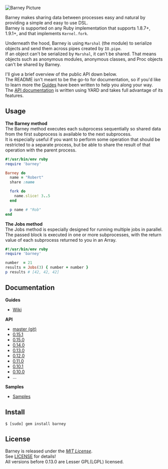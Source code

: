  ![Barney Picture](http://i.imgur.com/VblLQ.png)

Barney makes sharing data between processes easy and natural by providing a simple and easy to use DSL.  
Barney is supported on any Ruby implementation that supports 1.8.7+, 1.9.1+, and that implements `Kernel.fork`.

Underneath the hood, Barney is using `Marshal` (the module) to serialize objects and send them across pipes created by `IO.pipe`.  
If an object can't be serialized by `Marshal`, it can't be shared.  That means objects such as anonymous modules, 
anonymous classes, and Proc objects can't be shared by Barney.

I'll give a brief overview of the public API down below.  
The README isn't meant to be the go-to for documentation, so if you'd like to learn more the [Guides](http://github.com/robgleeson/barney/wiki) 
have been written to help you along your way.  
The [API documentation](http://rubydoc.info/github/robgleeson/barney/master/) is written using YARD and takes full advantage of its features.


Usage
-----

**The Barney method**  
The Barney method executes each subprocess sequentially so shared data from the first subprocess is available to the next subprocess.  
It is especially useful if you want to perform some operation that should be restricted to a separate process, but be able to share the result 
of that operation with the parent process.  

```ruby
#!/usr/bin/env ruby
require 'barney'

Barney do
  name = "Robert"
  share :name

  fork do
    name.slice! 3..5
  end

  p name # "Rob"
end
```

**The Jobs method**  
The Jobs method is especially designed for running multiple jobs in parallel.  
The passed block is executed in one or more subprocesses, with the return value of each subprocess returned to you in an Array.  

```ruby
#!/usr/bin/env ruby
require 'barney' 

number  = 21
results = Jobs(3) { number + number }
p results # [42, 42, 42]
```
 


Documentation
--------------

**Guides**  

* [Wiki](https://github.com/robgleeson/barney/wiki)

**API**  

* [master (git)](http://rubydoc.info/github/robgleeson/barney/master/)
* [0.15.1](http://rubydoc.info/gems/barney/0.15.0/)
* [0.15.0](http://rubydoc.info/gems/barney/0.15.0/)
* [0.14.0](http://rubydoc.info/gems/barney/0.14.0/)
* [0.13.0](http://rubydoc.info/gems/barney/0.13.0/)
* [0.12.0](http://rubydoc.info/gems/barney/0.12.0/)
* [0.11.0](http://rubydoc.info/gems/barney/0.11.0/)
* [0.10.1](http://rubydoc.info/gems/barney/0.10.1/)  
* [0.10.0](http://rubydoc.info/gems/barney/0.10.0/)
* …


**Samples**

* [Samples](https://github.com/robgleeson/barney/tree/master/samples)

Install
--------
  
    $ [sudo] gem install barney

License
--------

Barney is released under the [_MIT License_](http://en.wikipedia.org/wiki/MIT_License).  
See [LICENSE](http://github.com/robgleeson/barney/blob/master/README.md) for details!  
All versions before 0.13.0 are Lesser GPL(LGPL) licensed.


